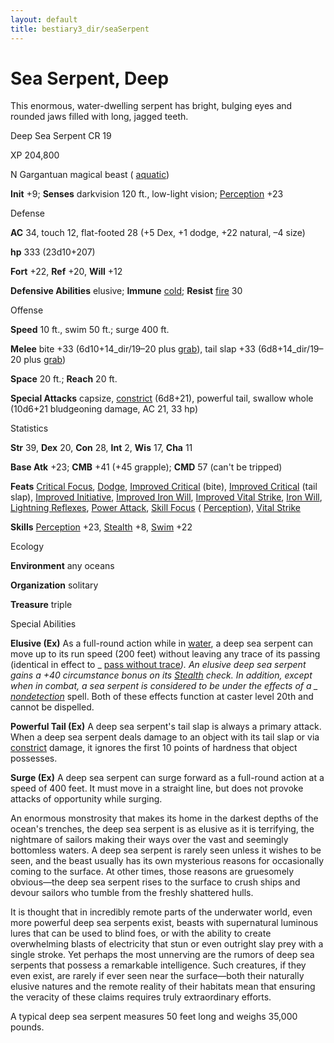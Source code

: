 ```yaml
---
layout: default
title: bestiary3_dir/seaSerpent
---
```

# Sea Serpent, Deep

This enormous, water-dwelling serpent has bright, bulging eyes and rounded jaws filled with long, jagged teeth.

Deep Sea Serpent CR 19

XP 204,800

N Gargantuan magical beast ( [aquatic](monsters_dir/creatureTypes#_aquatic-subtype))

**Init** +9; **Senses** darkvision 120 ft., low-light vision; [Perception](skills_dir/perception#_perception) +23

Defense

**AC** 34, touch 12, flat-footed 28 (+5 Dex, +1 dodge, +22 natural, –4 size)

**hp** 333 (23d10+207)

**Fort** +22, **Ref** +20, **Will** +12

**Defensive Abilities** elusive; **Immune** [cold](monsters_dir/creatureTypes#_cold-subtype); **Resist** [fire](monsters_dir/creatureTypes#_fire-subtype) 30

Offense

**Speed** 10 ft., swim 50 ft.; surge 400 ft.

**Melee** bite +33 (6d10+14_dir/19–20 plus [grab](monsters_dir/universalMonsterRules#_grab)), tail slap +33 (6d8+14_dir/19–20 plus [grab](monsters_dir/universalMonsterRules#_grab))

**Space** 20 ft.; **Reach** 20 ft.

**Special Attacks** capsize, [constrict](monsters_dir/universalMonsterRules#_constrict) (6d8+21), powerful tail, swallow whole (10d6+21 bludgeoning damage, AC 21, 33 hp)

Statistics

**Str** 39, **Dex** 20, **Con** 28, **Int** 2, **Wis** 17, **Cha** 11

**Base Atk** +23; **CMB** +41 (+45 grapple); **CMD** 57 (can't be tripped)

**Feats** [Critical Focus](feats#_critical-focus), [Dodge](feats#_dodge), [Improved Critical](feats#_improved-critical) (bite), [Improved Critical](feats#_improved-critical) (tail slap), [Improved Initiative](feats#_improved-initiative), [Improved Iron Will](feats#_improved-iron-will), [Improved Vital Strike](feats#_improved-vital-strike), [Iron Will](feats#_iron-will), [Lightning Reflexes](feats#_lightning-reflexes), [Power Attack](feats#_power-attack), [Skill Focus](feats#_skill-focus) ( [Perception](skills_dir/perception#_perception)), [Vital Strike](feats#_vital-strike)

**Skills** [Perception](skills_dir/perception#_perception) +23, [Stealth](skills_dir/stealth#_stealth) +8, [Swim](skills_dir/swim#_swim) +22

Ecology

**Environment** any oceans

**Organization** solitary

**Treasure** triple

Special Abilities

**Elusive (Ex)** As a full-round action while in [water](monsters_dir/creatureTypes#_water-subtype), a deep sea serpent can move up to its run speed (200 feet) without leaving any trace of its passing (identical in effect to _ [pass without trace](spells_dir/passWithoutTrace#_pass-without-trace)_). An elusive deep sea serpent gains a +40 circumstance bonus on its [Stealth](skills_dir/stealth#_stealth) check. In addition, except when in combat, a sea serpent is considered to be under the effects of a _ [nondetection](spells_dir/nondetection#_nondetection)_ spell. Both of these effects function at caster level 20th and cannot be dispelled.

**Powerful Tail (Ex)** A deep sea serpent's tail slap is always a primary attack. When a deep sea serpent deals damage to an object with its tail slap or via [constrict](monsters_dir/universalMonsterRules#_constrict) damage, it ignores the first 10 points of hardness that object possesses.

**Surge (Ex)** A deep sea serpent can surge forward as a full-round action at a speed of 400 feet. It must move in a straight line, but does not provoke attacks of opportunity while surging.

An enormous monstrosity that makes its home in the darkest depths of the ocean's trenches, the deep sea serpent is as elusive as it is terrifying, the nightmare of sailors making their ways over the vast and seemingly bottomless waters. A deep sea serpent is rarely seen unless it wishes to be seen, and the beast usually has its own mysterious reasons for occasionally coming to the surface. At other times, those reasons are gruesomely obvious—the deep sea serpent rises to the surface to crush ships and devour sailors who tumble from the freshly shattered hulls.

It is thought that in incredibly remote parts of the underwater world, even more powerful deep sea serpents exist, beasts with supernatural luminous lures that can be used to blind foes, or with the ability to create overwhelming blasts of electricity that stun or even outright slay prey with a single stroke. Yet perhaps the most unnerving are the rumors of deep sea serpents that possess a remarkable intelligence. Such creatures, if they even exist, are rarely if ever seen near the surface—both their naturally elusive natures and the remote reality of their habitats mean that ensuring the veracity of these claims requires truly extraordinary efforts.

A typical deep sea serpent measures 50 feet long and weighs 35,000 pounds.

